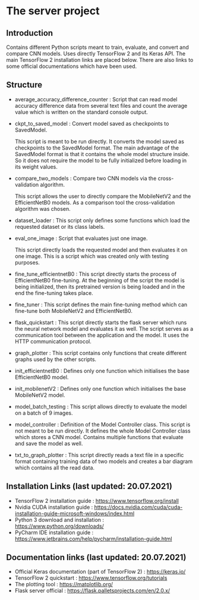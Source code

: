 # The server project

## Introduction

Contains different Python scripts meant to train, evaluate, and convert and compare CNN models. Uses directly TensorFlow 2 and its Keras API. The main TensorFlow 2 installation links are placed below. There are also links to some official documentations which have been used.



## Structure

* average_accuracy_difference_counter : Script that can read model accuracy difference data from several text files and count the average value which is
  written on the standard console output.
  
* ckpt_to_saved_model : Convert model saved as checkpoints to SavedModel.

  This script is meant to be run directly. It converts the model saved as checkpoints to the SavedModel format. The main advantage of the SavedModel format is that it contains the whole model structure inside. So it does not require the model to be fully initialized before loading in its weight values.

* compare_two_models : Compare two CNN models via the cross-validation algorithm.

  This script allows the user to directly compare the MobileNetV2 and the EfficientNetB0 models. As a comparison tool the cross-validation algorithm was chosen.

* dataset_loader : This script only defines some functions which load the requested dataset or its class labels.

* eval_one_image : Script that evaluates just one image.

  This script directly loads the requested model and then evaluates it on one image. This is a script which was created only with testing purposes.

* fine_tune_efficientnetB0 : This script directly starts the process of EfficientNetB0 fine-tuning. At the beginning of the script the model is being initialized, then its pretrained version is being loaded and in the end the fine-tuning takes place.

* fine_tuner : This script defines the main fine-tuning method which can fine-tune both MobileNetV2 and EfficientNetB0.

* flask_quickstart : This script directly starts the flask server which runs the neural network model and evaluates it as well. The script serves as a communication tool between the application and the model. It uses the HTTP communication protocol.

* graph_plotter : This script contains only functions that create different graphs used by the other scripts.

* init_efficientnetB0 : Defines only one function which initialises the base EfficientNetB0 model.

* init_mobilenetV2 : Defines only one function which initialises the base MobileNetV2 model.

* model_batch_testing : This script allows directly to evaluate the model on a batch of 9 images.

* model_controller : Definition of the Model Controller class. This script is not meant to be run directly. It defines the whole Model Controller class which stores a CNN model. Contains multiple functions that evaluate and save the model as well.

* txt_to_graph_plotter : This script directly reads a text file in a specific format containing training data of two models and creates a bar diagram which contains all the read data.



## Installation Links (last updated: 20.07.2021)

* TensorFlow 2 installation guide : https://www.tensorflow.org/install
* Nvidia CUDA installation guide : https://docs.nvidia.com/cuda/cuda-installation-guide-microsoft-windows/index.html
* Python 3 download and installation : https://www.python.org/downloads/
* PyCharm IDE installation guide : https://www.jetbrains.com/help/pycharm/installation-guide.html



## Documentation links (last updated: 20.07.2021)

* Official Keras documentation (part of TensorFlow 2) : https://keras.io/
* TensorFlow 2 quickstart : https://www.tensorflow.org/tutorials
* The plotting tool : https://matplotlib.org/
* Flask server official : https://flask.palletsprojects.com/en/2.0.x/

